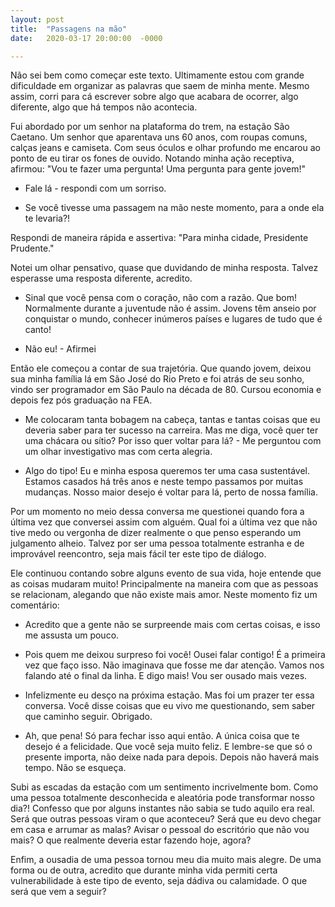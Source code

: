 ```yaml
---
layout: post
title:  "Passagens na mão"
date:   2020-03-17 20:00:00  -0000

---
```

Não sei bem como começar este texto. Ultimamente estou com grande dificuldade em organizar as palavras que saem de minha mente. Mesmo assim, corri para cá escrever sobre algo que acabara de ocorrer, algo diferente, algo que há tempos não acontecia.

Fui abordado por um senhor na plataforma do trem, na estação São Caetano. Um senhor que aparentava uns 60 anos, com roupas comuns, calças jeans e camiseta. Com seus óculos e olhar profundo me encarou ao ponto de eu tirar os fones de ouvido. Notando minha ação receptiva, afirmou: "Vou te fazer uma pergunta! Uma pergunta para gente jovem!"

- Fale lá - respondi com um sorriso.

- Se você tivesse uma passagem na mão neste momento, para a onde ela te levaria?!

Respondi de maneira rápida e assertiva: "Para minha cidade, Presidente Prudente."

Notei um olhar pensativo, quase que duvidando de minha resposta. Talvez esperasse uma resposta diferente, acredito.

- Sinal que você pensa com o coração, não com a razão. Que bom! Normalmente durante a juventude não é assim. Jovens têm anseio por conquistar o mundo, conhecer inúmeros países e lugares de tudo que é canto!

- Não eu! - Afirmei

Então ele começou a contar de sua trajetória. Que quando jovem, deixou sua minha família lá em São José do Rio Preto e foi atrás de seu sonho, vindo ser programador em São Paulo na década de 80. Cursou economia e depois fez pós graduação na FEA.

- Me colocaram tanta bobagem na cabeça, tantas e tantas coisas que eu deveria saber para ter sucesso na carreira. Mas me diga, você quer ter uma chácara ou sítio? Por isso quer voltar para lá? - Me perguntou com um olhar investigativo mas com certa alegria.

- Algo do tipo! Eu e minha esposa queremos ter uma casa sustentável. Estamos casados há três anos e neste tempo passamos por muitas mudanças. Nosso maior desejo é voltar para lá, perto de nossa família.

Por um momento no meio dessa conversa me questionei quando fora a última vez que conversei assim com alguém. Qual foi a última vez que não tive medo ou vergonha de dizer realmente o que penso esperando um julgamento alheio. Talvez por ser uma pessoa totalmente estranha e de improvável reencontro, seja mais fácil ter este tipo de diálogo.

Ele continuou contando sobre alguns evento de sua vida, hoje entende que as coisas mudaram muito! Principalmente na maneira com que as pessoas se relacionam, alegando que não existe mais amor. Neste momento fiz um comentário:

- Acredito que a gente não se surpreende mais com certas coisas, e isso me assusta um pouco.

- Pois quem me deixou surpreso foi você! Ousei falar contigo! É a primeira vez que faço isso. Não imaginava que fosse me dar atenção. Vamos nos falando até o final da linha. E digo mais! Vou ser ousado mais vezes.

- Infelizmente eu desço na próxima estação. Mas foi um prazer ter essa conversa. Você disse coisas que eu vivo me questionando, sem saber que caminho seguir. Obrigado.

- Ah, que pena! Só para fechar isso aqui então. A única coisa que te desejo é a felicidade. Que você seja muito feliz. E lembre-se que só o presente importa, não deixe nada para depois. Depois não haverá mais tempo. Não se esqueça.

Subi as escadas da estação com um sentimento incrivelmente bom. Como uma pessoa totalmente desconhecida e aleatória pode transformar nosso dia?! Confesso que por alguns instantes não sabia se tudo aquilo era real. Será que outras pessoas viram o que aconteceu? Será que eu devo chegar em casa e arrumar as malas? Avisar o pessoal do escritório que não vou mais? O que realmente deveria estar fazendo hoje, agora?

Enfim, a ousadia de uma pessoa tornou meu dia muito mais alegre. De uma forma ou de outra, acredito que durante minha vida permiti certa vulnerabilidade à este tipo de evento, seja dádiva ou calamidade. O que será que vem a seguir?